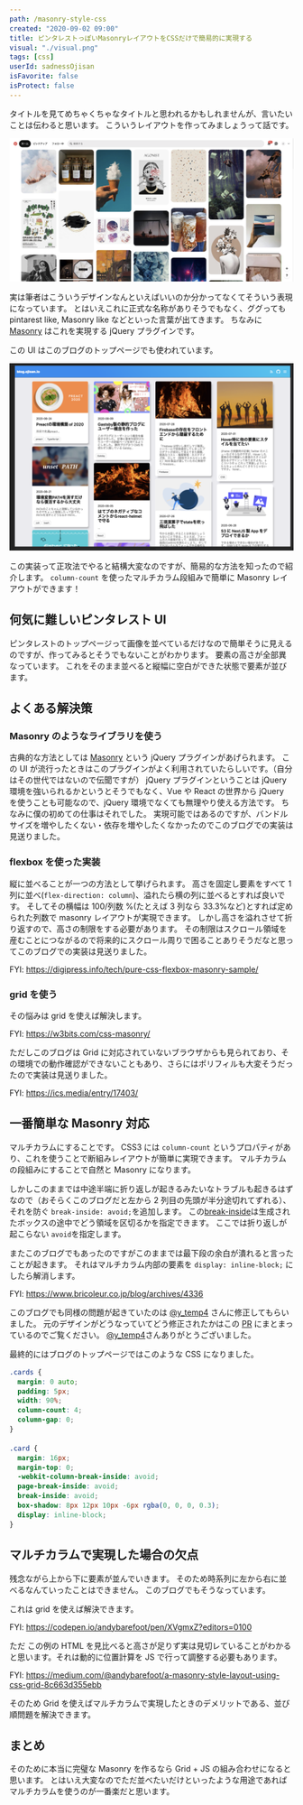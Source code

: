 ```yaml
---
path: /masonry-style-css
created: "2020-09-02 09:00"
title: ピンタレストっぽいMasonryレイアウトをCSSだけで簡易的に実現する
visual: "./visual.png"
tags: [css]
userId: sadnessOjisan
isFavorite: false
isProtect: false
---
```


タイトルを見てめちゃくちゃなタイトルと思われるかもしれませんが、言いたいことは伝わると思います。
こういうレイアウトを作ってみましょうって話です。

![ピンタレストのトップページ](./pintarest.png)

実は筆者はこういうデザインなんといえばいいのか分かってなくてそういう表現になっています。
とはいえこれに正式な名称がありそうでもなく、ググっても pintarest like, Masonry like などといった言葉が出てきます。
ちなみに [Masonry](https://masonry.desandro.com/) はこれを実現する jQuery プラグインです。

この UI はこのブログのトップページでも使われています。

![blogのトップページ](./blogtop.png)

この実装って正攻法でやると結構大変なのですが、簡易的な方法を知ったので紹介します。
`column-count` を使ったマルチカラム段組みで簡単に Masonry レイアウトができます！

## 何気に難しいピンタレスト UI

ピンタレストのトップページって画像を並べているだけなので簡単そうに見えるのですが、作ってみるとそうでもないことがわかります。
要素の高さが全部異なっています。
これをそのまま並べると縦幅に空白ができた状態で要素が並びます。

## よくある解決策

### Masonry のようなライブラリを使う

古典的な方法としては [Masonry](https://masonry.desandro.com/) という jQuery プラグインがあげられます。
この UI が流行ったときはこのプラグインがよく利用されていたらしいです。（自分はその世代ではないので伝聞ですが）
jQuery プラグインということは jQuery 環境を強いられるかというとそうでもなく、Vue や React の世界から jQuery を使うことも可能なので、jQuery 環境でなくても無理やり使える方法です。
ちなみに僕の初めての仕事はそれでした。
実現可能ではあるのですが、バンドルサイズを増やしたくない・依存を増やしたくなかったのでこのブログでの実装は見送りました。

### flexbox を使った実装

縦に並べることが一つの方法として挙げられます。
高さを固定し要素をすべて 1 列に並べ(`flex-direction: column`)、溢れたら横の列に並べるとすれば良いです。
そしてその横幅は 100/列数 %(たとえば 3 列なら 33.3%など)とすれば定められた列数で masonry レイアウトが実現できます。
しかし高さを溢れさせて折り返すので、高さの制限をする必要があります。
その制限はスクロール領域を産むことにつながるので将来的にスクロール周りで困ることありそうだなと思ってこのブログでの実装は見送りました。

FYI: https://digipress.info/tech/pure-css-flexbox-masonry-sample/

### grid を使う

その悩みは grid を使えば解決します。

FYI: https://w3bits.com/css-masonry/

ただしこのブログは Grid に対応されていないブラウザからも見られており、その環境での動作確認ができないこともあり、さらにはポリフィルも大変そうだったので実装は見送りました。

FYI: https://ics.media/entry/17403/

## 一番簡単な Masonry 対応

マルチカラムにすることです。
CSS3 には `column-count` というプロパティがあり、これを使うことで断組みレイアウトが簡単に実現できます。
マルチカラムの段組みにすることで自然と Masonry になります。

しかしこのままでは中途半端に折り返しが起きるみたいなトラブルも起きるはずなので（おそらくこのブログだと左から 2 列目の先頭が半分途切れてずれる）、それを防ぐ `break-inside: avoid;`を追加します。
この[break-inside](https://developer.mozilla.org/ja/docs/Web/CSS/break-inside)は生成されたボックスの途中でどう領域を区切るかを指定できます。
ここでは折り返しが起こらない `avoid`を指定します。

またこのブログでもあったのですがこのままでは最下段の余白が潰れると言ったことが起きます。
それはマルチカラム内部の要素を `display: inline-block;` にしたら解消します。

FYI: https://www.bricoleur.co.jp/blog/archives/4336

このブログでも同様の問題が起きていたのは [@y_temp4](https://twitter.com/y_temp4) さんに修正してもらいました。
元のデザインがどうなっていてどう修正されたかはこの [PR](https://github.com/sadnessOjisan/blog.ojisan.io/pull/83) にまとまっているのでご覧ください。
[@y_temp4](https://twitter.com/y_temp4)さんありがとうございました。

最終的にはブログのトップページではこのような CSS になりました。

```css
.cards {
  margin: 0 auto;
  padding: 5px;
  width: 90%;
  column-count: 4;
  column-gap: 0;
}

.card {
  margin: 16px;
  margin-top: 0;
  -webkit-column-break-inside: avoid;
  page-break-inside: avoid;
  break-inside: avoid;
  box-shadow: 8px 12px 10px -6px rgba(0, 0, 0, 0.3);
  display: inline-block;
}
```

## マルチカラムで実現した場合の欠点

残念ながら上から下に要素が並んでいきます。
そのため時系列に左から右に並べるなんていったことはできません。
このブログでもそうなっています。

これは grid を使えば解決できます。

FYI: https://codepen.io/andybarefoot/pen/XVgmxZ?editors=0100

ただ この例の HTML を見比べると高さが足りず実は見切レていることがわかると思います。それは動的に位置計算を JS で行って調整する必要もあります。

FYI: https://medium.com/@andybarefoot/a-masonry-style-layout-using-css-grid-8c663d355ebb

そのため Grid を使えばマルチカラムで実現したときのデメリットである、並び順問題を解決できます。

## まとめ

そのために本当に完璧な Masonry を作るなら Grid + JS の組み合わせになると思います。
とはいえ大変なのでただ並べたいだけといったような用途であればマルチカラムを使うのが一番楽だと思います。
